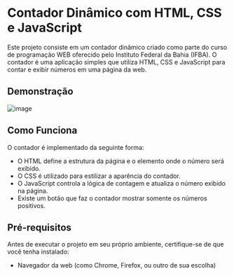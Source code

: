 
# Contador Dinâmico com HTML, CSS e JavaScript

Este projeto consiste em um contador dinâmico criado como parte do curso de programação WEB oferecido pelo Instituto Federal da Bahia (IFBA). O contador é uma aplicação simples que utiliza HTML, CSS e JavaScript para contar e exibir números em uma página da web.

## Demonstração

![image](https://github.com/matheusesdev/Estudos/assets/144345022/5d3e99c7-5d4e-4451-a024-e6c03c9c9189)


## Como Funciona

O contador é implementado da seguinte forma:

- O HTML define a estrutura da página e o elemento onde o número será exibido.
- O CSS é utilizado para estilizar a aparência do contador.
- O JavaScript controla a lógica de contagem e atualiza o número exibido na página.
- Existe um botão que faz o contador mostrar somente os números positivos.


## Pré-requisitos

Antes de executar o projeto em seu próprio ambiente, certifique-se de que você tenha instalado:

- Navegador da web (como Chrome, Firefox, ou outro de sua escolha)

